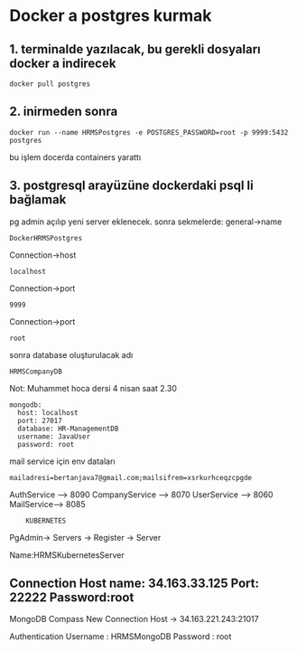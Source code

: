 # Docker a postgres kurmak

 ## 1. terminalde yazılacak, bu gerekli dosyaları docker a indirecek
    docker pull postgres 
 ## 2. inirmeden sonra
    docker run --name HRMSPostgres -e POSTGRES_PASSWORD=root -p 9999:5432 postgres
  bu işlem docerda containers yarattı 
 ## 3. postgresql arayüzüne dockerdaki psql li bağlamak
  pg admin açılıp yeni server eklenecek. sonra sekmelerde: general->name

    DockerHRMSPostgres
Connection->host

    localhost
Connection->port 

    9999
Connection->port

    root
sonra database oluşturulacak adı 

    HRMSCompanyDB
Not: Muhammet hoca dersi 4 nisan saat 2.30

    mongodb:
      host: localhost
      port: 27017
      database: HR-ManagementDB
      username: JavaUser
      password: root



mail service için env dataları
    
    mailadresi=bertanjava7@gmail.com;mailsifrem=xsrkurhceqzcpgde

AuthService --> 8090
CompanyService --> 8070
UserService --> 8060
MailService--> 8085

        KUBERNETES
PgAdmin-> Servers -> Register -> Server

Name:HRMSKubernetesServer

Connection
Host name: 34.163.33.125
Port: 22222
Password:root
---------------------
MongoDB Compass
New Connection
Host -> 34.163.221.243:21017

Authentication
Username : HRMSMongoDB
Password : root

